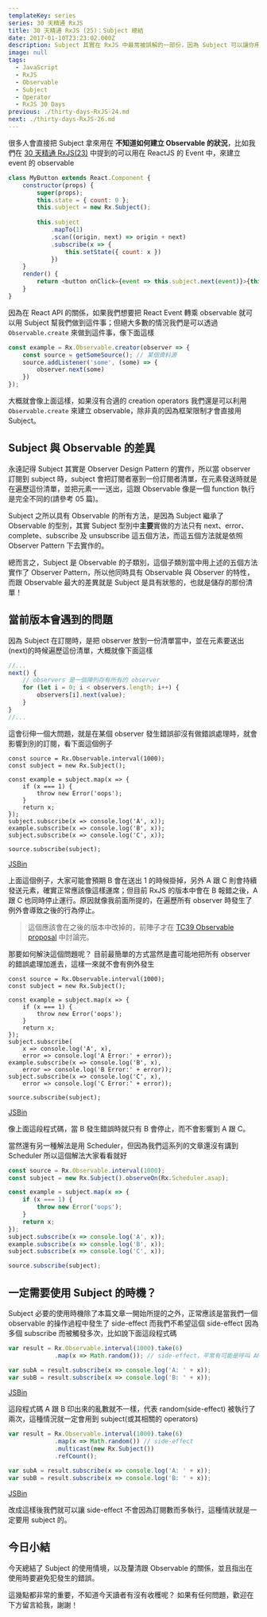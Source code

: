```yaml
---
templateKey: series
series: 30 天精通 RxJS
title: 30 天精通 RxJS (25)：Subject 總結
date: 2017-01-10T23:23:02.000Z
description: Subject 其實在 RxJS 中最常被誤解的一部份，因為 Subject 可以讓你用命令式的方式雖送值到一個 observable 的串流中。
image: null
tags:
  - JavaScript
  - RxJS
  - Observable
  - Subject
  - Operator
  - RxJS 30 Days
previous: ./thirty-days-RxJS-24.md
next: ./thirty-days-RxJS-26.md
---
```


很多人會直接把 Subject 拿來用在 **不知道如何建立 Observable 的狀況**，比如我們在 [30 天精通 RxJS(23)](/series/rxjs/thirty-days-RxJS-23) 中提到的可以用在 ReactJS 的 Event 中，來建立 event 的 observable 

```javascript
class MyButton extends React.Component {
    constructor(props) {
        super(props);
        this.state = { count: 0 };
        this.subject = new Rx.Subject();
        
        this.subject
            .mapTo(1)
            .scan((origin, next) => origin + next)
            .subscribe(x => {
                this.setState({ count: x })
            })
    }
    render() {
        return <button onClick={event => this.subject.next(event)}>{this.state.count}</button>
    }
}
```

因為在 React API 的關係，如果我們想要把 React Event 轉乘 observable 就可以用 Subject 幫我們做到這件事；但絕大多數的情況我們是可以透過 `Observable.create` 來做到這件事，像下面這樣

```javascript
const example = Rx.Observable.creator(observer => {
    const source = getSomeSource(); // 某個資料源
    source.addListener('some', (some) => {
        observer.next(some)
    })
});
```

大概就會像上面這樣，如果沒有合適的 creation operators 我們還是可以利用 `Observable.create` 來建立 observable，除非真的因為框架限制才會直接用 Subject。

## Subject 與 Observable 的差異

永遠記得 Subject 其實是 Observer Design Pattern 的實作，所以當 observer 訂閱到 subject 時，subject 會把訂閱者塞到一份訂閱者清單，在元素發送時就是在遍歷這份清單，並把元素一一送出，這跟 Observable 像是一個 function 執行是完全不同的(請參考 05 篇)。

Subject 之所以具有 Observable 的所有方法，是因為 Subject 繼承了 Observable 的型別，其實 Subject 型別中**主要**實做的方法只有 next、error、 complete、subscribe 及 unsubscribe 這五個方法，而這五個方法就是依照 Observer Pattern 下去實作的。

總而言之，Subject 是 Observable 的子類別，這個子類別當中用上述的五個方法實作了 Observer Pattern，所以他同時具有 Observable 與 Observer 的特性，而跟 Observable 最大的差異就是 Subject 是具有狀態的，也就是儲存的那份清單！

## 當前版本會遇到的問題

因為 Subject 在訂閱時，是把 observer 放到一份清單當中，並在元素要送出(next)的時候遍歷這份清單，大概就像下面這樣 

```javascript
//...
next() {
    // observers 是一個陣列存有所有的 observer 
    for (let i = 0; i < observers.length; i++) {
        observers[i].next(value);
    }
}
//...
```

這會衍伸一個大問題，就是在某個 observer 發生錯誤卻沒有做錯誤處理時，就會影響到別的訂閱，看下面這個例子

```
const source = Rx.Observable.interval(1000);
const subject = new Rx.Subject();

const example = subject.map(x => {
    if (x === 1) {
        throw new Error('oops');
    }
    return x;
});
subject.subscribe(x => console.log('A', x));
example.subscribe(x => console.log('B', x));
subject.subscribe(x => console.log('C', x));

source.subscribe(subject);
```
[JSBin](https://jsbin.com/hukalo/1/edit?html,js,console)

上面這個例子，大家可能會預期 B 會在送出 1 的時候掛掉，另外 A 跟 C 則會持續發送元素，確實正常應該像這樣運席；但目前 RxJS 的版本中會在 B 報錯之後，A 跟 C 也同時停止運行。原因就像我前面所提的，在遍歷所有 observer 時發生了例外會導致之後的行為停止。

> 這個應該會在之後的版本中改掉的，前陣子才在 [TC39 Observable proposal](https://github.com/tc39/proposal-observable/issues/119#issuecomment-269429238) 中討論完。

那要如何解決這個問題呢？ 目前最簡單的方式當然是盡可能地把所有 observer 的錯誤處理加進去，這樣一來就不會有例外發生

```
const source = Rx.Observable.interval(1000);
const subject = new Rx.Subject();

const example = subject.map(x => {
    if (x === 1) {
        throw new Error('oops');
    }
    return x;
});
subject.subscribe(
    x => console.log('A', x),
    error => console.log('A Error:' + error));
example.subscribe(x => console.log('B', x),
    error => console.log('B Error:' + error));
subject.subscribe(x => console.log('C', x),
    error => console.log('C Error:' + error));

source.subscribe(subject);
```
[JSBin](https://jsbin.com/hukalo/2/edit?html,js,console)

像上面這段程式碼，當 B 發生錯誤時就只有 B 會停止，而不會影響到 A 跟 C。

當然還有另一種解法是用 Scheduler，但因為我們這系列的文章還沒有講到 Scheduler 所以這個解法大家看看就好

```javascript
const source = Rx.Observable.interval(1000);
const subject = new Rx.Subject().observeOn(Rx.Scheduler.asap);

const example = subject.map(x => {
    if (x === 1) {
        throw new Error('oops');
    }
    return x;
});
subject.subscribe(x => console.log('A', x));
example.subscribe(x => console.log('B', x));
subject.subscribe(x => console.log('C', x));

source.subscribe(subject);
```


## 一定需要使用 Subject 的時機？

Subject 必要的使用時機除了本篇文章一開始所提的之外，正常應該是當我們一個 observable 的操作過程中發生了 side-effect 而我們不希望這個 side-effect 因為多個 subscribe 而被觸發多次，比如說下面這段程式碼

```javascript
var result = Rx.Observable.interval(1000).take(6)
             .map(x => Math.random()); // side-effect，平常有可能是呼叫 API 或其他 side effect

var subA = result.subscribe(x => console.log('A: ' + x));
var subB = result.subscribe(x => console.log('B: ' + x));
```
[JSBin](https://jsbin.com/bogiful/2/edit?html,js,console)

這段程式碼 A 跟 B 印出來的亂數就不一樣，代表 random(side-effect) 被執行了兩次，這種情況就一定會用到 subject(或其相關的 operators)

```javascript
var result = Rx.Observable.interval(1000).take(6)
             .map(x => Math.random()) // side-effect
             .multicast(new Rx.Subject())
             .refCount();

var subA = result.subscribe(x => console.log('A: ' + x));
var subB = result.subscribe(x => console.log('B: ' + x));
```
[JSBin](https://jsbin.com/bogiful/1/edit?html,js,console)

改成這樣後我們就可以讓 side-effect 不會因為訂閱數而多執行，這種情狀就是一定要用 subject 的。

## 今日小結

今天總結了 Subject 的使用情境，以及釐清跟 Observable 的關係，並且指出在使用時要避免犯發生的錯誤。

這幾點都非常的重要，不知道今天讀者有沒有收穫呢？ 如果有任何問題，歡迎在下方留言給我，謝謝！